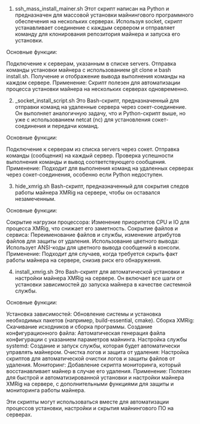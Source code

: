1. ssh_mass_install_mainer.sh
Этот скрипт написан на Python и предназначен для массовой установки майнингового программного обеспечения на нескольких серверах. Используя socket, скрипт устанавливает соединение с каждым сервером и отправляет команду для клонирования репозитория майнера и запуска его установки.

Основные функции:

Подключение к серверам, указанным в списке servers.
Отправка команды установки майнера с использованием git clone и bash install.sh.
Получение и отображение вывода выполнения команды на каждом сервере.
Применение:
Скрипт полезен для автоматизации процесса установки майнера на нескольких серверах одновременно.

2. _socket_install_script.sh
Это Bash-скрипт, предназначенный для отправки команд на удаленные сервера через сокет-соединение. Он выполняет аналогичную задачу, что и Python-скрипт выше, но уже с использованием netcat (nc) для установления сокет-соединения и передачи команд.

Основные функции:

Подключение к серверам из списка servers через сокет.
Отправка команды (сообщения) на каждый сервер.
Проверка успешности выполнения команды и вывод соответствующего сообщения.
Применение:
Подходит для выполнения команд на удаленных серверах через сокет-соединения, особенно если Python недоступен.

3. hide_xmrig.sh
Bash-скрипт, предназначенный для сокрытия следов работы майнера XMRig на сервере, чтобы он оставался незамеченным.

Основные функции:

Сокрытие нагрузки процессора: Изменение приоритетов CPU и IO для процесса XMRig, что снижает его заметность.
Сокрытие файлов и сервиса: Переименование файлов и службы, изменение атрибутов файлов для защиты от удаления.
Использование цветного вывода: Использует ANSI-коды для цветного вывода сообщений в консоли.
Применение:
Подходит для случаев, когда требуется скрыть факт работы майнера на сервере, снизив риск его обнаружения.

4. install_xmrig.sh
Это Bash-скрипт для автоматической установки и настройки майнера XMRig на сервере. Он включает все шаги от установки зависимостей до запуска майнера в качестве системной службы.

Основные функции:

Установка зависимостей: Обновление системы и установка необходимых пакетов (например, build-essential, cmake).
Сборка XMRig: Скачивание исходников и сборка программы.
Создание конфигурационного файла: Автоматическая генерация файла конфигурации с указанием параметров майнинга.
Настройка службы systemd: Создание и запуск службы, которая будет автоматически управлять майнером.
Очистка логов и защита от удаления: Настройка скриптов для автоматической очистки логов и защиты файлов от удаления.
Мониторинг: Добавление скрипта мониторинга, который восстанавливает майнер в случае его удаления.
Применение:
Полезен для быстрой и автоматизированной установки и настройки майнера XMRig на сервере, с дополнительными функциями для защиты и мониторинга работы майнера.

Эти скрипты могут использоваться вместе для автоматизации процессов установки, настройки и скрытия майнингового ПО на серверах.
